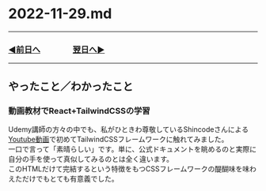 # 2022-11-29.md

---

### [◀️前日へ](https://github.com/yuasys/chatty-journal/blob/main/2022/11/2022-11-28.md)&emsp;&emsp;&emsp;&emsp;[翌日へ▶️](https://github.com/yuasys/chatty-journal/blob/main/2022/11/2022-11-30.md)

---

## やったこと／わかったこと

### 動画教材でReact+TailwindCSSの学習

Udemy講師の方々の中でも、私がひときわ尊敬しているShincodeさんによる[Youtube動画](https://youtu.be/82cN8zwDhbY)で初めてTailwindCSSフレームワークに触れてみました。  
一口で言って「素晴らしい」です。単に、公式ドキュメントを眺めるのと実際に自分の手を使って真似してみるのとは全く違います。  
このHTMLだけて完結するという特徴をもつCSSフレームワークの醍醐味を味わえただけでもとても有意義でした。

